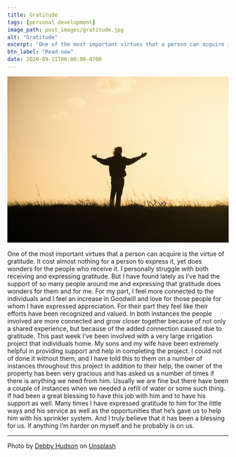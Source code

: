 ```yaml
---
title: Gratitude
tags: [personal development]
image_path: post_images/gratitude.jpg
alt: "Gratitude"
excerpt: "One of the most important virtues that a person can acquire is the virtue of gratitude."
btn_label: "Read now"
date: 2020-09-11T06:00:00-0700
---
```

![gratitude][image]

One of the most important virtues that a person can acquire is the virtue of gratitude. It cost almost nothing for a person to express it, yet does wonders for the people who receive it. I personally struggle with both receiving and expressing gratitude. But I have found lately as I’ve had the support of so many people around me and expressing that gratitude does wonders for them and for me. 
For my part, I feel more connected to the individuals and I feel an increase in Goodwill and love for those people for whom I have expressed appreciation. For their part they feel like their efforts have been recognized and valued.
In both instances the people involved are more connected and grow closer together because of not only a shared experience, but because of the added connection caused due to gratitude. 
This past week I’ve been involved with a very large irrigation project that individuals home. My sons and my wife have been extremely helpful in providing support and help in completing the project. I could not of done it without them, and I have told this to them on a number of instances throughout this project
In addition to their help, the owner of the property has been very gracious and has asked us a number of times if there is anything we need from him. Usually we are fine but there have been a couple of instances when we needed a refill of water or some such thing. If had been a great blessing to have this job with him and to have his support as well. Many times I have expressed gratitude to him for the little ways and his service as well as the opportunities that he’s gave us to help him with his sprinkler system. And I truly believe that it has been a blessing for us. If anything I’m harder on myself and he probably is on us.

---
<span>Photo by <a href="https://unsplash.com/@hudsoncrafted?utm_source=unsplash&amp;utm_medium=referral&amp;utm_content=creditCopyText">Debby Hudson</a> on <a href="https://unsplash.com/s/photos/gratitude?utm_source=unsplash&amp;utm_medium=referral&amp;utm_content=creditCopyText">Unsplash</a></span>

[image]: /images/post_images/gratitude.jpg

